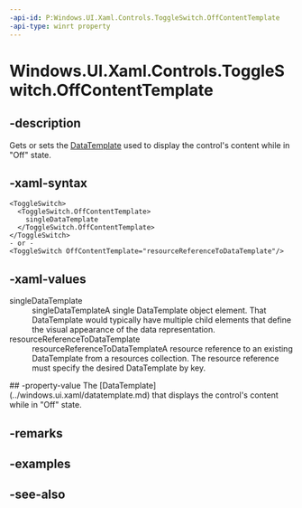 ```yaml
---
-api-id: P:Windows.UI.Xaml.Controls.ToggleSwitch.OffContentTemplate
-api-type: winrt property
---
```


<!-- Property syntax
public Windows.UI.Xaml.DataTemplate OffContentTemplate { get;  set; }
-->

# Windows.UI.Xaml.Controls.ToggleSwitch.OffContentTemplate

## -description
Gets or sets the [DataTemplate](../windows.ui.xaml/datatemplate.md) used to display the control's content while in "Off" state.



## -xaml-syntax
```xaml
<ToggleSwitch>
  <ToggleSwitch.OffContentTemplate>
    singleDataTemplate
  </ToggleSwitch.OffContentTemplate>
</ToggleSwitch>
- or -
<ToggleSwitch OffContentTemplate="resourceReferenceToDataTemplate"/>
```


## -xaml-values
<dl><dt>singleDataTemplate</dt><dd>singleDataTemplateA single DataTemplate object element. That DataTemplate would typically have multiple child elements that define the visual appearance of the data representation.</dd>
<dt>resourceReferenceToDataTemplate</dt><dd>resourceReferenceToDataTemplateA resource reference to an existing DataTemplate from a resources collection. The resource reference must specify the desired DataTemplate by key.</dd>
</dl>
## -property-value
The [DataTemplate](../windows.ui.xaml/datatemplate.md) that displays the control's content while in "Off" state.

## -remarks

## -examples

## -see-also
